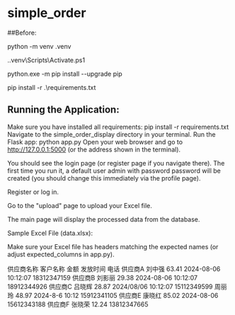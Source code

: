 # simple_order

##Before:

python -m venv .venv

.\.venv\Scripts\Activate.ps1

python.exe -m pip install --upgrade pip

pip install -r .\requirements.txt

## Running the Application:
Make sure you have installed all requirements: pip install -r requirements.txt
Navigate to the simple_order_display directory in your terminal.
Run the Flask app: python app.py
Open your web browser and go to http://127.0.0.1:5000 (or the address shown in the terminal).

You should see the login page (or register page if you navigate there). The first time you run it, a default user admin with password password will be created (you should change this immediately via the profile page).

Register or log in.

Go to the "upload" page to upload your Excel file.

The main page will display the processed data from the database.

Sample Excel File (data.xlsx):

Make sure your Excel file has headers matching the expected names (or adjust expected_columns in app.py).

供应商名称	客户名称	金额	发放时间	电话
供应商A	刘中强	63.41	2024-08-06 10:12:07	18312347159
供应商B	刘影丽	29.38	2024-08-06 10:12:07	18912344926
供应商C	吕晓辉	28.87	2024/08/06 10:12:07	15112349599
周丽玲	48.97	2024-8-6 10:12	15912341105
供应商E	康晓红	85.02	2024-08-06	15612343188
供应商F	张晓荣	12.24		13812347665
